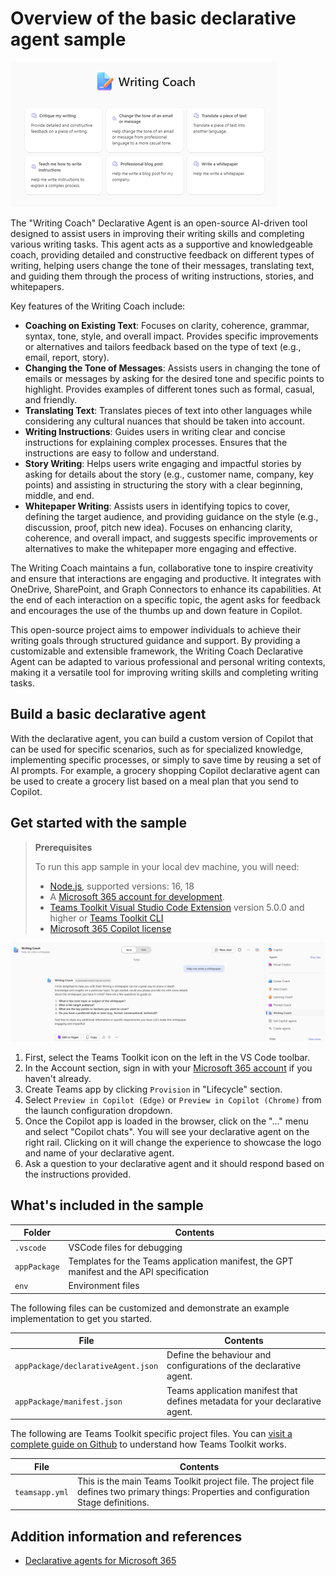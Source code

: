 # Overview of the basic declarative agent sample
![Writing Coach Start Screen](assets/WritingCoach1.png)

The "Writing Coach" Declarative Agent is an open-source AI-driven tool designed to assist users in improving their writing skills and completing various writing tasks. This agent acts as a supportive and knowledgeable coach, providing detailed and constructive feedback on different types of writing, helping users change the tone of their messages, translating text, and guiding them through the process of writing instructions, stories, and whitepapers.

Key features of the Writing Coach include:
- **Coaching on Existing Text**: Focuses on clarity, coherence, grammar, syntax, tone, style, and overall impact. Provides specific improvements or alternatives and tailors feedback based on the type of text (e.g., email, report, story).
- **Changing the Tone of Messages**: Assists users in changing the tone of emails or messages by asking for the desired tone and specific points to highlight. Provides examples of different tones such as formal, casual, and friendly.
- **Translating Text**: Translates pieces of text into other languages while considering any cultural nuances that should be taken into account.
- **Writing Instructions**: Guides users in writing clear and concise instructions for explaining complex processes. Ensures that the instructions are easy to follow and understand.
- **Story Writing**: Helps users write engaging and impactful stories by asking for details about the story (e.g., customer name, company, key points) and assisting in structuring the story with a clear beginning, middle, and end.
- **Whitepaper Writing**: Assists users in identifying topics to cover, defining the target audience, and providing guidance on the style (e.g., discussion, proof, pitch new idea). Focuses on enhancing clarity, coherence, and overall impact, and suggests specific improvements or alternatives to make the whitepaper more engaging and effective.

The Writing Coach maintains a fun, collaborative tone to inspire creativity and ensure that interactions are engaging and productive. It integrates with OneDrive, SharePoint, and Graph Connectors to enhance its capabilities. At the end of each interaction on a specific topic, the agent asks for feedback and encourages the use of the thumbs up and down feature in Copilot.

This open-source project aims to empower individuals to achieve their writing goals through structured guidance and support. By providing a customizable and extensible framework, the Writing Coach Declarative Agent can be adapted to various professional and personal writing contexts, making it a versatile tool for improving writing skills and completing writing tasks.


## Build a basic declarative agent

With the declarative agent, you can build a custom version of Copilot that can be used for specific scenarios, such as for specialized knowledge, implementing specific processes, or simply to save time by reusing a set of AI prompts. For example, a grocery shopping Copilot declarative agent can be used to create a grocery list based on a meal plan that you send to Copilot.

## Get started with the sample

> **Prerequisites**
>
> To run this app sample in your local dev machine, you will need:
>
> - [Node.js](https://nodejs.org/), supported versions: 16, 18
> - A [Microsoft 365 account for development](https://docs.microsoft.com/microsoftteams/platform/toolkit/accounts).
> - [Teams Toolkit Visual Studio Code Extension](https://aka.ms/teams-toolkit) version 5.0.0 and higher or [Teams Toolkit CLI](https://aka.ms/teamsfx-toolkit-cli)
> - [Microsoft 365 Copilot license](https://learn.microsoft.com/microsoft-365-copilot/extensibility/prerequisites#prerequisites)

![WritingCoach in Action](assets/WritingCoach2.png)

1. First, select the Teams Toolkit icon on the left in the VS Code toolbar.
2. In the Account section, sign in with your [Microsoft 365 account](https://docs.microsoft.com/microsoftteams/platform/toolkit/accounts) if you haven't already.
3. Create Teams app by clicking `Provision` in "Lifecycle" section.
4. Select `Preview in Copilot (Edge)` or `Preview in Copilot (Chrome)` from the launch configuration dropdown.
5. Once the Copilot app is loaded in the browser, click on the "…" menu and select "Copilot chats". You will see your declarative agent on the right rail. Clicking on it will change the experience to showcase the logo and name of your declarative agent.
6. Ask a question to your declarative agent and it should respond based on the instructions provided.

## What's included in the sample

| Folder       | Contents                                                                                 |
| ------------ | ---------------------------------------------------------------------------------------- |
| `.vscode`    | VSCode files for debugging                                                               |
| `appPackage` | Templates for the Teams application manifest, the GPT manifest and the API specification |
| `env`        | Environment files                                                                        |

The following files can be customized and demonstrate an example implementation to get you started.

| File                                 | Contents                                                                       |
| ------------------------------------ | ------------------------------------------------------------------------------ |
| `appPackage/declarativeAgent.json` | Define the behaviour and configurations of the declarative agent.            |
| `appPackage/manifest.json`           | Teams application manifest that defines metadata for your declarative agent. |

The following are Teams Toolkit specific project files. You can [visit a complete guide on Github](https://github.com/OfficeDev/TeamsFx/wiki/Teams-Toolkit-Visual-Studio-Code-v5-Guide#overview) to understand how Teams Toolkit works.

| File           | Contents                                                                                                                                  |
| -------------- | ----------------------------------------------------------------------------------------------------------------------------------------- |
| `teamsapp.yml` | This is the main Teams Toolkit project file. The project file defines two primary things: Properties and configuration Stage definitions. |

## Addition information and references

- [Declarative agents for Microsoft 365](https://aka.ms/teams-toolkit-declarative-agent)
